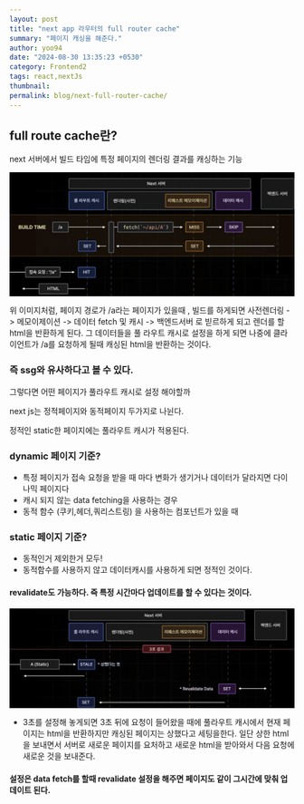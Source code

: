 ```yaml
---
layout: post
title: "next app 라우터의 full router cache"
summary: "페이지 캐싱을 해준다."
author: yoo94
date: "2024-08-30 13:35:23 +0530"
category: Frontend2
tags: react,nextJs
thumbnail:
permalink: blog/next-full-router-cache/
---
```


## full route cache란?

next 서버에서 빌드 타임에 특정 페이지의 렌더링 결과를 캐싱하는 기능

<div style="display: flex; justify-content: center;">
  <img src="/blog/postImg/next083001.png" alt="next083001.png" style="max-width:100%;; height:70%;">
</div>

위 이미지처럼, 페이지 경로가 /a라는 페이지가 있을때 ,
빌드를 하게되면 사전렌더링 -> 메모이제이션 -> 데이터 fetch 및 캐시 -> 백엔드서버
로 빋르하게 되고 렌더를 할 html을 반환하게 된다. 그 데이터들을 풀 라우트 캐시로 설정을 하게 되면
나중에 클라이언트가 /a를 요청하게 될때 캐싱된 html을 반환하는 것이다.

### 즉 ssg와 유사하다고 볼 수 있다.

그렇다면 어떤 페이지가 풀라우트 캐시로 설정 해야할까

next js는 정적페이지와 동적페이지 두가지로 나뉜다.

정적인 static한 페이지에는 풀라우트 캐시가 적용된다.

### dynamic 페이지 기준?

- 특정 페이지가 접속 요청을 받을 때 마다 변화가 생기거나 데이터가 달라지면 다이나믹 페이지다
- 캐시 되지 않는 data fetching을 사용하는 경우
- 동적 함수 (쿠키,헤더,쿼리스트링) 을 사용하는 컴포넌트가 있을 때

### static 페이지 기준?

- 동적인거 제외한거 모두!
- 동적함수를 사용하지 않고 데이터캐시를 사용하게 되면 정적인 것이다.

#### revalidate도 가능하다. 즉 특정 시간마다 업데이트를 할 수 있다는 것이다.

<div style="display: flex; justify-content: center;">
  <img src="/blog/postImg/next083002.png" alt="next083002.png" style="max-width:100%;; height:70%;">
</div>

- 3초를 설정해 놓게되면 3초 뒤에 요청이 들어왔을 때에 풀라우트 캐시에서 현재 페이지는
  html을 반환하지만 캐싱된 페이지는 상했다고 세팅을한다. 일단 상한 html을 보내면서 서버로 새로운 페이지를 요처하고
  새로운 html을 받아와서 다음 요청에 새로운 것을 보내준다.

#### 설정은 data fetch를 할때 revalidate 설정을 해주면 페이지도 같이 그시간에 맞춰 업데이트 된다.
